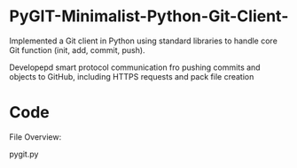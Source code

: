 # PyGIT-Minimalist-Python-Git-Client-

Implemented a Git client in Python using standard libraries to handle core Git function (init, add, commit, push).

Developepd smart protocol communication fro pushing commits and objects to GitHub, including HTTPS requests and pack file creation

# Code

File Overview:

pygit.py


